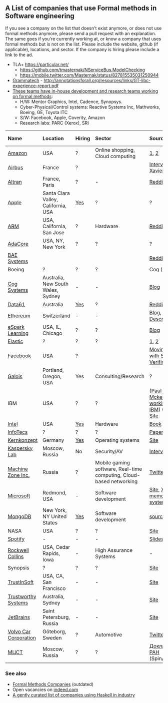 ## A List of companies that use Formal methods in Software engineering

If you see a company on the list that doesn't exist anymore, or does not use formal methods anymore,
please send a pull request with an explanation. The same goes if you're currently working at, or know a company that uses formal methods but is not on the list. Please include the website, github (if applicable), locations, and sector.
If the company is hiring please include a link to the ad.

* TLA+ https://particular.net/ 
   * https://github.com/tmasternak/NServiceBus.ModelChecking
   * https://mobile.twitter.com/Masternak/status/827815535031250944 
* [Grammatech](https://www.grammatech.com/about) - http://annotationsforall.org/resources/links/GT-libc-experience-report.pdf
* [These teams have in-house development and research teams working on formal methods](https://www.reddit.com/r/practicalfm/comments/7436g4/a_list_of_companies_that_use_formal_methods/dt54410/):
  * H/W: Mentor Graphics, Intel, Cadence, Synopsys.
  * Cyber-Physical/Control systems: Reactive Systems Inc, Mathworks, Boeing, GE, Toyota ITC
  * S/W: Facebook, Apple, Coverity, Amazon
  * Research labs: PARC (Xerox), SRI

| Name | Location | Hiring | Sector | Source | Remote OK? |
| :--- | :------- | :----- | :----- | :----- | :--------- |
[Amazon](https://www.amazon.com/) | USA | ? | Online shopping, Cloud computing | [1](https://cacm.acm.org/magazines/2015/4/184701-how-amazon-web-services-uses-formal-methods/abstract), [2](http://lamport.azurewebsites.net/tla/amazon.html)
[Airbus](http://www.airbus.com/) | France | ? | | [Interview with Xavier Leroy](https://www.cs.cmu.edu/~popl-interviews/leroy.html)
[Altran](https://www.altran.com/us/en/) | France, Paris | ? | - | [Reddit](https://www.reddit.com/r/practicalfm/comments/7436g4/a_list_of_companies_that_use_formal_methods/dnwrvxq/)
[Apple](https://www.apple.com/) | Santa Clara Valley, California, USA | [Yes](https://jobs.apple.com/search?job=31782278&openJobId=31782278#&ss=Verification%20Engineer&t=0&so=&pN=0) | ? | ?
[ARM](https://www.arm.com/company) | USA, California, San Jose | ? | Hardware | [Reddit](https://www.reddit.com/r/practicalfm/comments/7436g4/a_list_of_companies_that_use_formal_methods/dnxrh5l/) |
[AdaCore](http://www.adacore.com/company) | USA, NY, New York | ? | ? | ?
[BAE Systems](http://www.baesystems.com/en/home) | | | | [Reddit](https://www.reddit.com/r/Coq/comments/7ajnct/coq_in_industry/dpavptl/) | 
Boeing | ? | ? | ? | Coq (no proof)
[Cog Systems](https://cog.systems/) | Australia, New South Wales, Sydney | - | - | [Blog](https://cog.systems/d4-secure-sdk/) | ?
[Data61](https://www.csiro.au/) | Australia | [Yes](https://jobs.csiro.au/search/?q=data61) | ? | [Reddit](https://www.reddit.com/r/Coq/comments/7ajnct/coq_in_industry/dpai2ve/) (Coq)
[Ethereum](https://ethereum.org/) | Switzerland | - | - | [Blog](https://blog.ethereum.org/2016/09/01/formal-methods-roadmap/), [Code](https://github.com/pirapira/eth-isabelle), [Description](https://github.com/pirapira/ethereum-formal-verification-overview) | ?
[eSpark Learning](https://www.esparklearning.com/) | USA, IL, Chicago | ? | ? | [Blog](https://medium.com/espark-engineering-blog/formal-methods-in-practice-8f20d72bce4f) |
[Elastic](https://www.elastic.co/) | ? | ? | ? | [1](https://github.com/elastic/elasticsearch-tla), [2](https://mobile.twitter.com/Mpdreamz/status/827051519128256513)
[Facebook](https://www.facebook.com/) | USA | ? |  | [Moving Fast with Software Verification](https://research.fb.com/wp-content/uploads/2016/11/publication00124_download0001.pdf)
[Galois](https://galois.com) | Portland, Oregon, USA | Yes | Consulting/Research | ?
IBM | USA | ? | ? | ([Paul E. Mckenney's working for IBM](https://paulmck.livejournal.com/tag/promela)) (Spin), [Site](https://www.research.ibm.com/haifa/dept/vst/hvt.shtml)
[Intel](https://www.intel.com/) | USA | [Yes](http://jobs.intel.com/ListJobs/All/Search/jobtitle/verification-engineer/) | Hardware | [Book](https://link.springer.com/chapter/10.1007%2F978-3-540-69850-0_8?LI=true) | ?
[InfoTecs](https://infotecs.ru/) | ? | ? | ? | [Paper](https://dl.acm.org/citation.cfm?doid=3123569.3123571) (Coq)
[Kernkonzept](https://www.kernkonzept.com/) | Germany | [Yes](https://www.kernkonzept.com/jobs.html) | Operating systems | [Site](https://www.kernkonzept.com/) | ?
[Kaspersky Lab](https://www.kaspersky.com) | Moscow, Russia | No | Security/AV | [Interview](https://xakep.ru/2012/11/26/kaspersky-os/)
[Machine Zone Inc.](https://www.mz.com/) | Russia | ? | Mobile gaming software, Real-time computing, Cloud-based networking  | [Twitter](https://twitter.com/levwalkin/status/827129877186752513) (TLA+)
[Microsoft](https://www.microsoft.com/) | Redmond, USA | - | Software development | [Site](https://www.microsoft.com/en-us/research/publication/tla-proofs/), [XBox360 memory system](https://channel9.msdn.com/Events/Build/2014/3-642#time=21m46s) (TLA+) | ?
[MongoDB]() | New York, NY United States | [Yes](https://www.mongodb.com/careers/departments) | Software development | [source](https://github.com/visualzhou/mongo-repl-tla) | 
NASA | USA | ? | ? | [Site](https://shemesh.larc.nasa.gov/fm/)
[Spotify](https://www.spotify.com/int/about-us/contact/) | - | - | - | [Slides](https://www.cs.tut.fi/tapahtumat/testaus12/kalvot/Karl_ta.pdf) | ?
[Rockwell Collins](https://www.rockwellcollins.com/) | USA, Cedar Rapids, Iowa | - |  High Assurance Systems | - | ?
Synopsis | ? | ? | ? | [Site](https://www.synopsys.com/verification.html)
[TrustInSoft](https://trust-in-soft.com/) | USA, CA, San Francisco | - | - | [Site](https://trust-in-soft.com/polarssl-verification-kit/) | ?
[Trustworthy Systems](https://ts.data61.csiro.au/) | Australia, Sydney  | - | - | [Site](https://ts.data61.csiro.au/projects/TS/l4.verified/) | ?
[JetBrains](https://jetbrains.org) | Saint Petersburg, Russia | - | - | [Site](https://research.jetbrains.org/ru/groups/group-for-dependent-types-and-hott) | ?
[Volvo Car Corporation](https://www.volvocars.com/) | Göteborg, Sweden | ? | Automotive | [Twitter](https://twitter.com/quviq/status/887951935621431296) | ? |
[МЦСТ](http://www.mcst.ru/) | Moscow, Russia | ? | ? | [Доклад в ИСП РАН](https://www.youtube.com/watch?v=67eD3hLmU_8&t=43s) (Spin/Promela)

### See also

* [Formal Methods Companies](http://formalmethods.wikia.com/wiki/Companies) (outdated)
* Open vacancies on [indeed.com](https://www.indeed.com/q-Logic-Formal-Verification-jobs.html)
* [ A gently curated list of companies using Haskell in industry](https://github.com/erkmos/haskell-companies)
